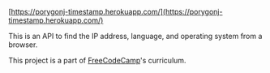 [https://porygonj-timestamp.herokuapp.com/](https://porygonj-timestamp.herokuapp.com/)

This is an API to find the IP address, language, and operating system from a browser.

This project is a part of [FreeCodeCamp](https://www.freecodecamp.com)'s curriculum.